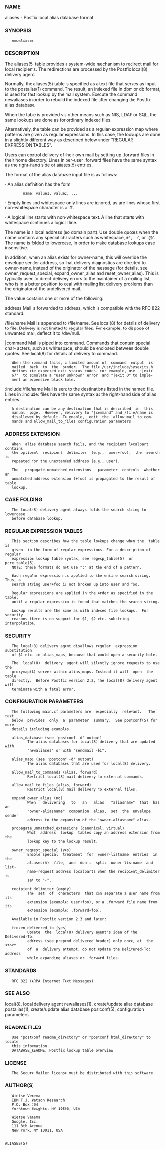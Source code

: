 ### NAME
aliases - Postfix local alias database format

### SYNOPSIS
       newaliases

### DESCRIPTION
The  aliases(5) table provides a system-wide mechanism to redirect mail
for local recipients. The redirections are  processed  by  the  Postfix
local(8) delivery agent.

Normally,  the aliases(5) table is specified as a text file that serves
as input to the postalias(1) command. The result, an  indexed  file  in
dbm  or  db format, is used for fast lookup by the mail system. Execute
the command newaliases in order  to  rebuild  the  indexed  file  after
changing the Postfix alias database.

When  the  table  is provided via other means such as NIS, LDAP or SQL,
the same lookups are done as for ordinary indexed files.

Alternatively, the table can be provided as  a  regular-expression  map
where  patterns  are  given  as  regular expressions. In this case, the
lookups are done in a slightly different way as described  below  under
"REGULAR EXPRESSION TABLES".

Users  can  control  delivery  of their own mail by setting up .forward
files in their home directory.  Lines in per-user .forward  files  have
the same syntax as the right-hand side of aliases(5) entries.

The format of the alias database input file is as follows:

·      An alias definition has the form

            name: value1, value2, ...

·      Empty  lines and whitespace-only lines are ignored, as are lines
       whose first non-whitespace character is a `#'.

·      A logical line starts with  non-whitespace  text.  A  line  that
       starts with whitespace continues a logical line.

The  name  is a local address (no domain part).  Use double quotes when
the name contains any special characters such as whitespace, `#',  `:',
or  `@'.  The  name  is  folded to lowercase, in order to make database
lookups case insensitive.

In addition, when an alias exists for owner-name,  this  will  override
the  envelope sender address, so that delivery diagnostics are directed
to owner-name, instead of the originator of the message  (for  details,
see  owner_request_special,  expand_owner_alias and reset_owner_alias).
This is typically used to direct delivery errors to the maintainer of a
mailing  list,  who  is  in a better position to deal with mailing list
delivery problems than the originator of the undelivered mail.

The value contains one or more of the following:

address
       Mail is forwarded to address, which is compatible with  the  RFC
       822 standard.

/file/name
       Mail  is  appended  to  /file/name.  See local(8) for details of
       delivery to file.  Delivery is not  limited  to  regular  files.
       For  example,  to  dispose  of  unwanted  mail,  deflect  it  to
       /dev/null.

|command
       Mail is piped into command. Commands that contain special  char‐
       acters,  such  as  whitespace, should be enclosed between double
       quotes. See local(8) for details of delivery to command.

       When the command fails, a limited amount of  command  output  is
       mailed  back  to  the  sender.  The file /usr/include/sysexits.h
       defines the expected exit status codes. For example, use  "|exit
       67"  to simulate a "user unknown" error, and "|exit 0" to imple‐
       ment an expensive black hole.

:include:/file/name
       Mail is sent to the  destinations  listed  in  the  named  file.
       Lines  in :include: files have the same syntax as the right-hand
       side of alias entries.

       A destination can be any destination that is described  in  this
       manual  page.  However, delivery to "|command" and /file/name is
       disallowed by default. To enable,  edit  the  allow_mail_to_com‐
       mands and allow_mail_to_files configuration parameters.

### ADDRESS EXTENSION
       When  alias database search fails, and the recipient localpart contains
       the optional  recipient  delimiter  (e.g.,  user+foo),  the  search  is
       repeated for the unextended address (e.g., user).

       The   propagate_unmatched_extensions   parameter  controls  whether  an
       unmatched address extension (+foo) is propagated to the result of table
       lookup.

### CASE FOLDING
       The local(8) delivery agent always folds the search string to lowercase
       before database lookup.

### REGULAR EXPRESSION TABLES
       This section describes how the table lookups change when the  table  is
       given  in the form of regular expressions. For a description of regular
       expression lookup table syntax, see regexp_table(5)  or  pcre_table(5).
       NOTE: these formats do not use ":" at the end of a pattern.

       Each regular expression is applied to the entire search string. Thus, a
       search string user+foo is not broken up into user and foo.

       Regular expressions are applied in the order as specified in the table,
       until a regular expression is found that matches the search string.

       Lookup results are the same as with indexed file lookups.  For security
       reasons there is no support for $1, $2 etc. substring interpolation.

### SECURITY
       The local(8) delivery agent disallows regular  expression  substitution
       of $1 etc. in alias_maps, because that would open a security hole.

       The  local(8)  delivery  agent will silently ignore requests to use the
       proxymap(8) server within alias_maps. Instead it will  open  the  table
       directly.  Before Postfix version 2.2, the local(8) delivery agent will
       terminate with a fatal error.

### CONFIGURATION PARAMETERS
       The following main.cf parameters are  especially  relevant.   The  text
       below  provides  only  a  parameter  summary.  See postconf(5) for more
       details including examples.

       alias_database (see 'postconf -d' output)
              The alias databases for local(8) delivery that are updated  with
              "newaliases" or with "sendmail -bi".

       alias_maps (see 'postconf -d' output)
              The alias databases that are used for local(8) delivery.

       allow_mail_to_commands (alias, forward)
              Restrict local(8) mail delivery to external commands.

       allow_mail_to_files (alias, forward)
              Restrict local(8) mail delivery to external files.

       expand_owner_alias (no)
              When   delivering   to   an   alias   "aliasname"  that  has  an
              "owner-aliasname"  companion  alias,  set  the  envelope  sender
              address to the expansion of the "owner-aliasname" alias.

       propagate_unmatched_extensions (canonical, virtual)
              What  address  lookup  tables copy an address extension from the
              lookup key to the lookup result.

       owner_request_special (yes)
              Enable special  treatment  for  owner-listname  entries  in  the
              aliases(5)  file,  and  don't  split  owner-listname  and  list‐
              name-request address localparts when the recipient_delimiter  is
              set to "-".

       recipient_delimiter (empty)
              The  set  of  characters  that can separate a user name from its
              extension (example: user+foo), or a .forward file name from  its
              extension (example: .forward+foo).

       Available in Postfix version 2.3 and later:

       frozen_delivered_to (yes)
              Update  the  local(8) delivery agent's idea of the Delivered-To:
              address (see prepend_delivered_header) only once, at  the  start
              of  a  delivery attempt; do not update the Delivered-To: address
              while expanding aliases or .forward files.

### STANDARDS
       RFC 822 (ARPA Internet Text Messages)

### SEE ALSO
local(8), local delivery agent
newaliases(1), create/update alias database
postalias(1), create/update alias database
postconf(5), configuration parameters

### README FILES
       Use "postconf readme_directory" or "postconf html_directory" to  locate
       this information.
       DATABASE_README, Postfix lookup table overview

### LICENSE
       The Secure Mailer license must be distributed with this software.

### AUTHOR(S)
       Wietse Venema
       IBM T.J. Watson Research
       P.O. Box 704
       Yorktown Heights, NY 10598, USA

       Wietse Venema
       Google, Inc.
       111 8th Avenue
       New York, NY 10011, USA

                                                                    ALIASES(5)

